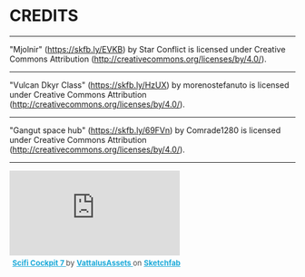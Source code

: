 # CREDITS

---

"Mjolnir" (https://skfb.ly/EVKB) by Star Conflict is licensed under Creative Commons Attribution (http://creativecommons.org/licenses/by/4.0/).

---

"Vulcan Dkyr Class" (https://skfb.ly/HzUX) by morenostefanuto is licensed under Creative Commons Attribution (http://creativecommons.org/licenses/by/4.0/).

---

"Gangut space hub" (https://skfb.ly/69FVn) by Comrade1280 is licensed under Creative Commons Attribution (http://creativecommons.org/licenses/by/4.0/).

---

<div class="sketchfab-embed-wrapper"> <iframe title="Scifi Cockpit 7" frameborder="0" allowfullscreen mozallowfullscreen="true" webkitallowfullscreen="true" allow="autoplay; fullscreen; xr-spatial-tracking" xr-spatial-tracking execution-while-out-of-viewport execution-while-not-rendered web-share src="https://sketchfab.com/models/2cebeaeb28ad4423870e4a89967b26dd/embed"> </iframe> <p style="font-size: 13px; font-weight: normal; margin: 5px; color: #4A4A4A;"> <a href="https://sketchfab.com/3d-models/scifi-cockpit-7-2cebeaeb28ad4423870e4a89967b26dd?utm_medium=embed&utm_campaign=share-popup&utm_content=2cebeaeb28ad4423870e4a89967b26dd" target="_blank" style="font-weight: bold; color: #1CAAD9;"> Scifi Cockpit 7 </a> by <a href="https://sketchfab.com/VattalusAssets?utm_medium=embed&utm_campaign=share-popup&utm_content=2cebeaeb28ad4423870e4a89967b26dd" target="_blank" style="font-weight: bold; color: #1CAAD9;"> VattalusAssets </a> on <a href="https://sketchfab.com?utm_medium=embed&utm_campaign=share-popup&utm_content=2cebeaeb28ad4423870e4a89967b26dd" target="_blank" style="font-weight: bold; color: #1CAAD9;">Sketchfab</a></p></div>